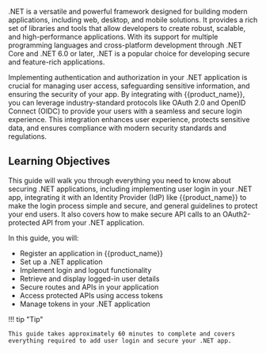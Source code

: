 

.NET is a versatile and powerful framework designed for building modern applications, including web, desktop, and mobile solutions. It provides a rich set of libraries and tools that allow developers to create robust, scalable, and high-performance applications. With its support for multiple programming languages and cross-platform development through .NET Core and .NET 6.0 or later, .NET is a popular choice for developing secure and feature-rich applications.

Implementing authentication and authorization in your .NET application is crucial for managing user access, safeguarding sensitive information, and ensuring the security of your app. By integrating with {{product_name}}, you can leverage industry-standard protocols like OAuth 2.0 and OpenID Connect (OIDC) to provide your users with a seamless and secure login experience. This integration enhances user experience, protects sensitive data, and ensures compliance with modern security standards and regulations.


## Learning Objectives

This guide will walk you through everything you need to know about securing .NET applications, including implementing user login in your .NET app, integrating it with an Identity Provider (IdP) like {{product_name}} to make the login process simple and secure, and general guidelines to protect your end users. It also covers how to make secure API calls to an OAuth2-protected API from your .NET application.

In this guide, you will:

- Register an application in {{product_name}}
- Set up a .NET application
- Implement login and logout functionality
- Retrieve and display logged-in user details
- Secure routes and APIs in your application
- Access protected APIs using access tokens
- Manage tokens in your .NET application


!!! tip "Tip"

    This guide takes approximately 60 minutes to complete and covers everything required to add user login and secure your .NET app.
